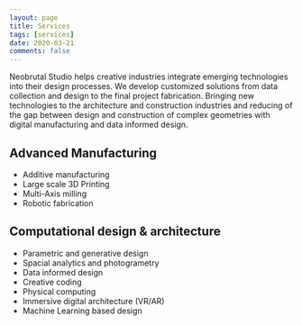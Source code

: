 ```yaml
---
layout: page
title: Services
tags: [services]
date: 2020-03-21
comments: false
---
```


Neobrutal Studio helps creative industries integrate emerging technologies into their design processes. We develop customized solutions from data collection and design to the final project fabrication. Bringing new technologies to the architecture and construction industries and reducing of the gap between design and construction of complex geometries with digital manufacturing and data informed design. 

## Advanced Manufacturing 

  - Additive manufacturing
  - Large scale 3D Printing
  - Multi-Axis milling
  - Robotic fabrication

## Computational  design & architecture

  - Parametric and generative design
  - Spacial analytics and photogrametry
  - Data informed design
  - Creative coding 
  - Physical computing
  - Immersive digital architecture (VR/AR)
  - Machine Learning based design







